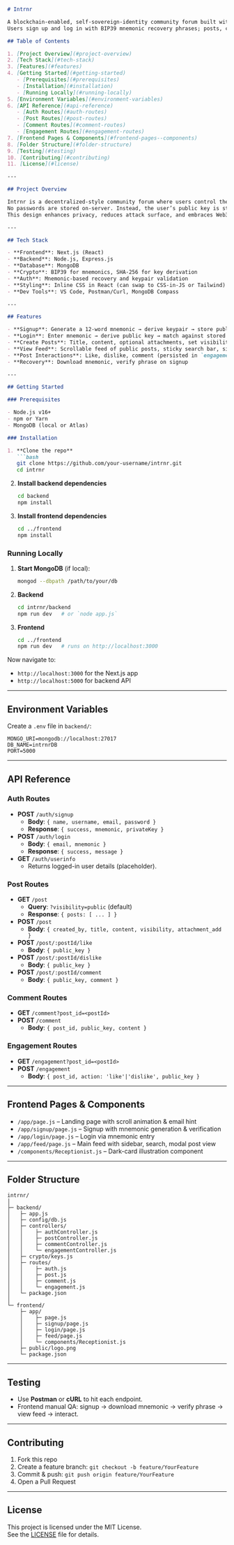 ```markdown
# Intrnr

A blockchain-enabled, self-sovereign-identity community forum built with Next.js (frontend), Node.js/Express (backend), and MongoDB.  
Users sign up and log in with BIP39 mnemonic recovery phrases; posts, comments, likes/dislikes are stored on-chain–inspired structures but persisted in MongoDB.

## Table of Contents

1. [Project Overview](#project-overview)  
2. [Tech Stack](#tech-stack)  
3. [Features](#features)  
4. [Getting Started](#getting-started)  
   - [Prerequisites](#prerequisites)  
   - [Installation](#installation)  
   - [Running Locally](#running-locally)  
5. [Environment Variables](#environment-variables)  
6. [API Reference](#api-reference)  
   - [Auth Routes](#auth-routes)  
   - [Post Routes](#post-routes)  
   - [Comment Routes](#comment-routes)  
   - [Engagement Routes](#engagement-routes)  
7. [Frontend Pages & Components](#frontend-pages--components)  
8. [Folder Structure](#folder-structure)  
9. [Testing](#testing)  
10. [Contributing](#contributing)  
11. [License](#license)  

---

## Project Overview

Intrnr is a decentralized-style community forum where users control their own identity through mnemonic seed phrases (BIP39).  
No passwords are stored on-server. Instead, the user’s public key is stored in MongoDB; the private key and mnemonic remain local.  
This design enhances privacy, reduces attack surface, and embraces Web3 principles for web applications.

---

## Tech Stack

- **Frontend**: Next.js (React)  
- **Backend**: Node.js, Express.js  
- **Database**: MongoDB  
- **Crypto**: BIP39 for mnemonics, SHA-256 for key derivation  
- **Auth**: Mnemonic-based recovery and keypair validation  
- **Styling**: Inline CSS in React (can swap to CSS-in-JS or Tailwind)  
- **Dev Tools**: VS Code, Postman/Curl, MongoDB Compass

---

## Features

- **Signup**: Generate a 12-word mnemonic → derive keypair → store public key + user details  
- **Login**: Enter mnemonic → derive public key → match against stored public key  
- **Create Posts**: Title, content, optional attachments, set visibility (public/private/followers)  
- **View Feed**: Scrollable feed of public posts, sticky search bar, sidebar nav  
- **Post Interactions**: Like, dislike, comment (persisted in `engagement` & `comments` collections)  
- **Recovery**: Download mnemonic, verify phrase on signup

---

## Getting Started

### Prerequisites

- Node.js v16+  
- npm or Yarn  
- MongoDB (local or Atlas)

### Installation

1. **Clone the repo**  
   ```bash
   git clone https://github.com/your-username/intrnr.git
   cd intrnr
   ```

2. **Install backend dependencies**  
   ```bash
   cd backend
   npm install
   ```

3. **Install frontend dependencies**  
   ```bash
   cd ../frontend
   npm install
   ```

### Running Locally

1. **Start MongoDB** (if local):  
   ```bash
   mongod --dbpath /path/to/your/db
   ```

2. **Backend**  
   ```bash
   cd intrnr/backend
   npm run dev   # or `node app.js`
   ```

3. **Frontend**  
   ```bash
   cd ../frontend
   npm run dev   # runs on http://localhost:3000
   ```

Now navigate to:
- `http://localhost:3000` for the Next.js app  
- `http://localhost:5000` for backend API

---

## Environment Variables

Create a `.env` file in `backend/`:
```
MONGO_URI=mongodb://localhost:27017
DB_NAME=intrnrDB
PORT=5000
```

---

## API Reference

### Auth Routes
- **POST** `/auth/signup`  
  - **Body**: `{ name, username, email, password }`  
  - **Response**: `{ success, mnemonic, privateKey }`
- **POST** `/auth/login`  
  - **Body**: `{ email, mnemonic }`  
  - **Response**: `{ success, message }`
- **GET** `/auth/userinfo`  
  - Returns logged-in user details (placeholder).

### Post Routes
- **GET** `/post`  
  - **Query**: `?visibility=public` (default)  
  - **Response**: `{ posts: [ ... ] }`
- **POST** `/post`  
  - **Body**: `{ created_by, title, content, visibility, attachment_add }`
- **POST** `/post/:postId/like`  
  - **Body**: `{ public_key }`
- **POST** `/post/:postId/dislike`  
  - **Body**: `{ public_key }`
- **POST** `/post/:postId/comment`  
  - **Body**: `{ public_key, comment }`

### Comment Routes
- **GET** `/comment?post_id=<postId>`  
- **POST** `/comment`  
  - **Body**: `{ post_id, public_key, content }`

### Engagement Routes
- **GET** `/engagement?post_id=<postId>`  
- **POST** `/engagement`  
  - **Body**: `{ post_id, action: 'like'|'dislike', public_key }`

---

## Frontend Pages & Components

- `/app/page.js` – Landing page with scroll animation & email hint  
- `/app/signup/page.js` – Signup with mnemonic generation & verification  
- `/app/login/page.js` – Login via mnemonic entry  
- `/app/feed/page.js` – Main feed with sidebar, search, modal post view  
- `/components/Receptionist.js` – Dark-card illustration component

---

## Folder Structure

```
intrnr/
│
├─ backend/
│   ├─ app.js
│   ├─ config/db.js
│   ├─ controllers/
│   │    ├─ authController.js
│   │    ├─ postController.js
│   │    ├─ commentController.js
│   │    └─ engagementController.js
│   ├─ crypto/keys.js
│   ├─ routes/
│   │    ├─ auth.js
│   │    ├─ post.js
│   │    ├─ comment.js
│   │    └─ engagement.js
│   └─ package.json
│
└─ frontend/
    ├─ app/
    │    ├─ page.js
    │    ├─ signup/page.js
    │    ├─ login/page.js
    │    ├─ feed/page.js
    │    └─ components/Receptionist.js
    ├─ public/logo.png
    └─ package.json
```

---

## Testing

- Use **Postman** or **cURL** to hit each endpoint.  
- Frontend manual QA: signup → download mnemonic → verify phrase → view feed → interact.

---

## Contributing

1. Fork this repo  
2. Create a feature branch: `git checkout -b feature/YourFeature`  
3. Commit & push: `git push origin feature/YourFeature`  
4. Open a Pull Request

---

## License

This project is licensed under the MIT License.  
See the [LICENSE](LICENSE) file for details.
```
